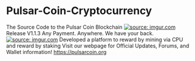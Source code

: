 # Pulsar-Coin-Cryptocurrency
The Source Code to the Pulsar Coin Blockchain
<a href="https://imgur.com/7PQvRXL"><img src="https://i.imgur.com/7PQvRXL.png" title="source: imgur.com" /></a>
Release V1.1.3
Any Payment. Anywhere. We have your back.
<a href="https://imgur.com/WW2vLYd"><img src="https://i.imgur.com/WW2vLYd.gif" title="source: imgur.com" /></a>
Developed a platform to reward by mining via CPU and reward by staking
Visit our webpage for Official Updates, Forums, and Wallet information! https://pulsarcoin.org
